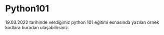 # Python101



19.03.2022 tarihinde  verdiğimiz python 101 eğitimi esnasında yazılan örnek kodlara buradan ulaşabilirsiniz.
